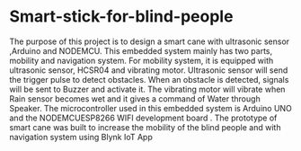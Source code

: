# Smart-stick-for-blind-people
The purpose of this
project is to design a smart cane with ultrasonic sensor ,Arduino and NODEMCU. This
embedded system mainly has two parts, mobility and navigation system. For mobility
system, it is equipped with ultrasonic sensor, HCSR04 and vibrating motor. Ultrasonic
sensor will send the trigger pulse to detect obstacles. When an obstacle is detected,
signals will be sent to Buzzer and activate it. The vibrating motor will vibrate when
Rain sensor becomes wet and it gives a command of Water through Speaker. The
microcontroller used in this embedded system is Arduino UNO and the NODEMCUESP8266
WIFI development board . The prototype of smart cane was built to increase
the mobility of the blind people and with navigation system using Blynk IoT App
